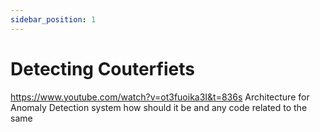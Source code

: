 ```yaml
---
sidebar_position: 1
---
```


# Detecting Couterfiets

https://www.youtube.com/watch?v=ot3fuoika3I&t=836s
Architecture for Anomaly Detection system how should it be and any code related to the same 